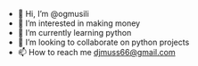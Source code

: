 - 👋 Hi, I’m @ogmusili
- 👀 I’m interested in making money
- 🌱 I’m currently learning python
- 💞️ I’m looking to collaborate on python projects
- 📫 How to reach me djmuss66@gmail.com

<!---
ogmusili/ogmusili is a ✨ special ✨ repository because its `README.md` (this file) appears on your GitHub profile.
You can click the Preview link to take a look at your changes.
--->
